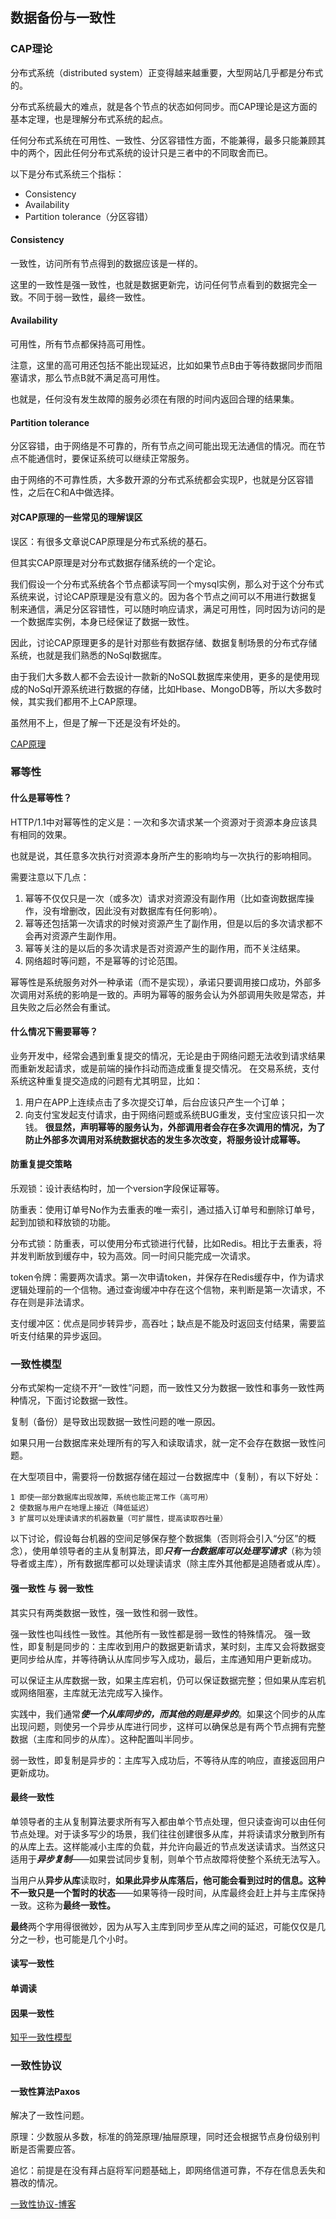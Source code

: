 ## 数据备份与一致性

### CAP理论

分布式系统（distributed system）正变得越来越重要，大型网站几乎都是分布式的。

分布式系统最大的难点，就是各个节点的状态如何同步。而CAP理论是这方面的基本定理，也是理解分布式系统的起点。

任何分布式系统在可用性、一致性、分区容错性方面，不能兼得，最多只能兼顾其中的两个，因此任何分布式系统的设计只是三者中的不同取舍而已。

以下是分布式系统三个指标：

* Consistency
* Availability
* Partition tolerance（分区容错）

#### Consistency

一致性，访问所有节点得到的数据应该是一样的。

这里的一致性是强一致性，也就是数据更新完，访问任何节点看到的数据完全一致。不同于弱一致性，最终一致性。

#### Availability

可用性，所有节点都保持高可用性。

注意，这里的高可用还包括不能出现延迟，比如如果节点B由于等待数据同步而阻塞请求，那么节点B就不满足高可用性。

也就是，任何没有发生故障的服务必须在有限的时间内返回合理的结果集。

#### Partition tolerance

分区容错，由于网络是不可靠的，所有节点之间可能出现无法通信的情况。而在节点不能通信时，要保证系统可以继续正常服务。

由于网络的不可靠性质，大多数开源的分布式系统都会实现P，也就是分区容错性，之后在C和A中做选择。

#### 对CAP原理的一些常见的理解误区

误区：有很多文章说CAP原理是分布式系统的基石。

但其实CAP原理是对分布式数据存储系统的一个定论。

我们假设一个分布式系统各个节点都读写同一个mysql实例，那么对于这个分布式系统来说，讨论CAP原理是没有意义的。因为各个节点之间可以不用进行数据复制来通信，满足分区容错性，可以随时响应请求，满足可用性，同时因为访问的是一个数据库实例，本身已经保证了数据一致性。

因此，讨论CAP原理更多的是针对那些有数据存储、数据复制场景的分布式存储系统，也就是我们熟悉的NoSql数据库。

由于我们大多数人都不会去设计一款新的NoSQL数据库来使用，更多的是使用现成的NoSql开源系统进行数据的存储，比如Hbase、MongoDB等，所以大多数时候，其实我们都用不上CAP原理。

虽然用不上，但是了解一下还是没有坏处的。

[CAP原理](https://www.jianshu.com/p/482ba491a760)

### 幂等性

#### 什么是幂等性？

HTTP/1.1中对幂等性的定义是：一次和多次请求某一个资源对于资源本身应该具有相同的效果。

也就是说，其任意多次执行对资源本身所产生的影响均与一次执行的影响相同。

需要注意以下几点：

1. 幂等不仅仅只是一次（或多次）请求对资源没有副作用（比如查询数据库操作，没有增删改，因此没有对数据库有任何影响）。
2. 幂等还包括第一次请求的时候对资源产生了副作用，但是以后的多次请求都不会再对资源产生副作用。
3. 幂等关注的是以后的多次请求是否对资源产生的副作用，而不关注结果。
4. 网络超时等问题，不是幂等的讨论范围。

幂等性是系统服务对外一种承诺（而不是实现），承诺只要调用接口成功，外部多次调用对系统的影响是一致的。声明为幂等的服务会认为外部调用失败是常态，并且失败之后必然会有重试。

#### 什么情况下需要幂等？

业务开发中，经常会遇到重复提交的情况，无论是由于网络问题无法收到请求结果而重新发起请求，或是前端的操作抖动而造成重复提交情况。 在交易系统，支付系统这种重复提交造成的问题有尤其明显，比如：

1. 用户在APP上连续点击了多次提交订单，后台应该只产生一个订单；
2. 向支付宝发起支付请求，由于网络问题或系统BUG重发，支付宝应该只扣一次钱。 **很显然，声明幂等的服务认为，外部调用者会存在多次调用的情况，为了防止外部多次调用对系统数据状态的发生多次改变，将服务设计成幂等。**

#### 防重复提交策略

乐观锁：设计表结构时，加一个version字段保证幂等。

防重表：使用订单号No作为去重表的唯一索引，通过插入订单号和删除订单号，起到加锁和释放锁的功能。

分布式锁：防重表，可以使用分布式锁进行代替，比如Redis。相比于去重表，将并发判断放到缓存中，较为高效。同一时间只能完成一次请求。

token令牌：需要两次请求。第一次申请token，并保存在Redis缓存中，作为请求逻辑处理前的一个信物。通过查询缓冲中存在这个信物，来判断是第一次请求，不存在则是非法请求。

支付缓冲区：优点是同步转异步，高吞吐；缺点是不能及时返回支付结果，需要监听支付结果的异步返回。

### 一致性模型

分布式架构一定绕不开“一致性”问题，而一致性又分为数据一致性和事务一致性两种情况，下面讨论数据一致性。

复制（备份）是导致出现数据一致性问题的唯一原因。

如果只用一台数据库来处理所有的写入和读取请求，就一定不会存在数据一致性问题。

在大型项目中，需要将一份数据存储在超过一台数据库中（复制），有以下好处：

```
1 即使一部分数据库出现故障，系统也能正常工作（高可用）
2 使数据与用户在地理上接近（降低延迟）
3 扩展可以处理读请求的机器数量（可扩展性，提高读取吞吐量）
```

以下讨论，假设每台机器的空间足够保存整个数据集（否则将会引入“分区”的概念），使用单领导者的主从复制算法，即***只有一台数据库可以处理写请求***（称为领导者或主库），所有数据库都可以处理读请求（除主库外其他都是追随者或从库）。

#### 强一致性 与 弱一致性

其实只有两类数据一致性，强一致性和弱一致性。

强一致性也叫线性一致性。其他所有一致性都是弱一致性的特殊情况。
强一致性，即复制是同步的：主库收到用户的数据更新请求，某时刻，主库又会将数据变更同步给从库，并等待确认从库同步写入成功，最后，主库通知用户更新成功。

可以保证主从库数据一致，如果主库宕机，仍可以保证数据完整；但如果从库宕机或网络阻塞，主库就无法完成写入操作。

实践中，我们通常***使一个从库同步的，而其他的则是异步的***。如果这个同步的从库出现问题，则使另一个异步从库进行同步，这样可以确保总是有两个节点拥有完整数据（主库和同步的从库）。这种配置叫半同步。

弱一致性，即复制是异步的：主库写入成功后，不等待从库的响应，直接返回用户更新成功。



#### 最终一致性

单领导者的主从复制算法要求所有写入都由单个节点处理，但只读查询可以由任何节点处理。对于读多写少的场景，我们往往创建很多从库，并将读请求分散到所有的从库上去。这样能减小主库的负载，并允许向最近的节点发送读请求。当然这只适用于***异步复制***——如果尝试同步复制，则单个节点故障将使整个系统无法写入。

当用户从**异步从库**读取时，**如果此异步从库落后，他可能会看到过时的信息。**这种不一致只是一个**暂时的状态**——如果等待一段时间，从库最终会赶上并与主库保持一致。这称为**最终一致性。**

**最终**两个字用得很微妙，因为从写入主库到同步至从库之间的延迟，可能仅仅是几分之一秒，也可能是几个小时。

#### 读写一致性

#### 单调读

#### 因果一致性





[知乎一致性模型](https://zhuanlan.zhihu.com/p/67949045)



### 一致性协议

#### 一致性算法Paxos

解决了一致性问题。

原理：少数服从多数，标准的鸽笼原理/抽屉原理，同时还会根据节点身份级别判断是否需要应答。

追忆：前提是在没有拜占庭将军问题基础上，即网络信道可靠，不存在信息丢失和篡改的情况。

[一致性协议-博客](https://www.cnblogs.com/stateis0/category/1206895.html)

